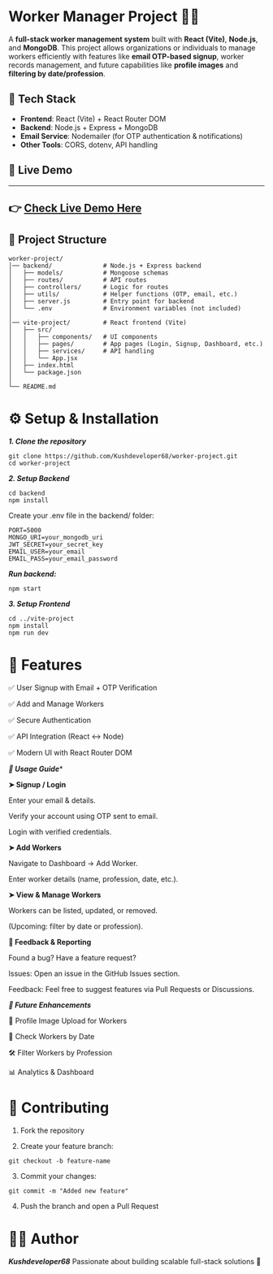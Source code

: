 # Worker Manager Project 👷‍♂️

A **full-stack worker management system** built with **React (Vite)**, **Node.js**, and **MongoDB**. This project allows organizations or individuals to manage workers efficiently with features like **email OTP-based signup**, worker records management, and future capabilities like **profile images** and **filtering by date/profession**.

## 🚀 Tech Stack

- **Frontend**: React (Vite) + React Router DOM
- **Backend**: Node.js + Express + MongoDB
- **Email Service**: Nodemailer (for OTP authentication & notifications)
- **Other Tools**: CORS, dotenv, API handling

## 🔗 Live Demo
---
👉 [Check Live Demo Here](https://worker-manager.onrender.com) 
---
## 📂 Project Structure

```text
worker-project/
│── backend/              # Node.js + Express backend
│   ├── models/           # Mongoose schemas
│   ├── routes/           # API routes
│   ├── controllers/      # Logic for routes
│   ├── utils/            # Helper functions (OTP, email, etc.)
│   ├── server.js         # Entry point for backend
│   └── .env              # Environment variables (not included)
│
│── vite-project/         # React frontend (Vite)
│   ├── src/
│   │   ├── components/   # UI components
│   │   ├── pages/        # App pages (Login, Signup, Dashboard, etc.)
│   │   ├── services/     # API handling
│   │   └── App.jsx
│   ├── index.html
│   └── package.json
│
└── README.md
```
# ⚙️ Setup & Installation

***1. Clone the repository***

```
git clone https://github.com/Kushdeveloper68/worker-project.git
cd worker-project
```

***2. Setup Backend***

```
cd backend
npm install
```
<p color="red"> Create your .env file in the backend/ folder:</p>

```
PORT=5000
MONGO_URI=your_mongodb_uri
JWT_SECRET=your_secret_key
EMAIL_USER=your_email
EMAIL_PASS=your_email_password
```
***Run backend:***

```
npm start
```
***3. Setup Frontend***

```
cd ../vite-project
npm install
npm run dev
```
# 🔑 Features

✅ User Signup with Email + OTP Verification

✅ Add and Manage Workers

✅ Secure Authentication

✅ API Integration (React ↔ Node)

✅ Modern UI with React Router DOM


***📖 Usage Guide****

**➤ Signup / Login**

Enter your email & details.

Verify your account using OTP sent to email.

Login with verified credentials.


**➤ Add Workers**

Navigate to Dashboard → Add Worker.

Enter worker details (name, profession, date, etc.).


**➤ View & Manage Workers**

Workers can be listed, updated, or removed.

(Upcoming: filter by date or profession).


**📝 Feedback & Reporting**

Found a bug? Have a feature request?

Issues: Open an issue in the GitHub Issues section.

Feedback: Feel free to suggest features via Pull Requests or Discussions.


***🔮 Future Enhancements***

📸 Profile Image Upload for Workers

📅 Check Workers by Date

🛠️ Filter Workers by Profession

📊 Analytics & Dashboard


# 🤝 Contributing

1. Fork the repository


2. Create your feature branch:
```
git checkout -b feature-name
```

3. Commit your changes:

```
git commit -m "Added new feature"

```
4. Push the branch and open a Pull Request



<h1>👨‍💻 Author</h1>

***Kushdeveloper68***
Passionate about building scalable full-stack solutions 🚀




